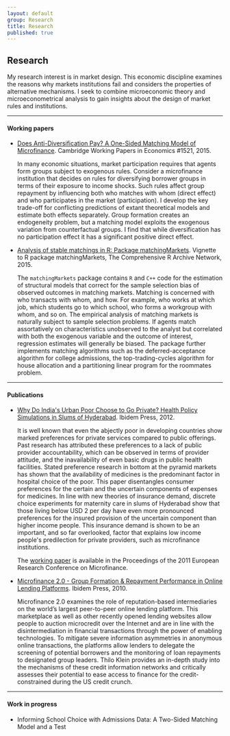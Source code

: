 ```yaml
---
layout: default
group: Research
title: Research
published: true
---
```




## Research

My research interest is in market design. This economic discipline examines the reasons why markets institutions fail and considers the properties of alternative mechanisms. I seek to combine microeconomic theory and microeconometrical analysis to gain insights about the design of market rules and institutions.

***

#### Working papers

- [Does Anti-Diversification Pay? A One-Sided Matching Model of Microfinance](https://ideas.repec.org/p/cam/camdae/1521.html). Cambridge Working Papers in Economics \#1521, 2015.

  In many economic situations, market participation requires that agents form groups subject to exogenous rules. Consider a microfinance institution that decides on rules for diversifying borrower groups in terms of their exposure to income shocks. Such rules affect group repayment by influencing both who matches with whom (direct effect) and who participates in the market (participation). I develop the key trade-off for conflicting predictions of extant theoretical models and estimate both effects separately. Group formation creates an endogeneity problem, but a matching model exploits the exogenous variation from counterfactual groups. I find that while diversification has no participation effect it has a significant positive direct effect.

- [Analysis of stable matchings in R: Package matchingMarkets](https://cran.r-project.org/web/packages/matchingMarkets/vignettes/matching.pdf). Vignette to R package matchingMarkets, The Comprehensive R Archive Network, 2015.

  The `matchingMarkets` package contains `R` and `C++` code for the estimation of structural models that correct for the sample selection bias of observed outcomes in matching markets. Matching is concerned with who transacts with whom, and how. For example, who works at which job, which students go to which school, who forms a workgroup with whom, and so on. The empirical analysis of matching markets is naturally subject to sample selection problems.  If agents match assortatively on characteristics unobserved to the analyst but correlated with both the exogenous variable and the outcome of interest, regression estimates will generally be biased. The package further implements matching algorithms such as the deferred-acceptance algorithm for college admissions, the top-trading-cycles algorithm for house allocation and a partitioning linear program for the roommates problem. 

***

#### Publications

- [Why Do India's Urban Poor Choose to Go Private? Health Policy Simulations in Slums of Hyderabad](http://www.universitymeetsmicrofinance.eu/master-theses.html). Ibidem Press, 2012.

  It is well known that even the abjectly poor in developing countries show marked preferences for private services compared to public offerings. Past research has attributed these preferences to a lack of public provider accountability, which can be observed in terms of provider attitude, and the inavailability of even basic drugs in public health facilities. Stated preference research in bottom at the pyramid markets has shown that the availability of medicines is the predominant factor in hospital choice of the poor.  This paper disentangles consumer preferences for the certain and the uncertain components of expenses for medicines. In line with new theories of insurance demand, discrete choice experiments for maternity care in slums of Hyderabad show that those living below USD 2 per day have even more pronounced preferences for the insured provision of the uncertain component than higher income people.  This insurance demand is shown to be an important, and so far overlooked, factor that explains low income people's predilection for private providers, such as microfinance institutions.

  The [working paper](http://www.rug.nl/research/globalisation-studies-groningen/research/conferencesandseminars/conferences/eumicrofinconf2011/papers/4b.klein.pdf) is available in the Proceedings of the 2011 European Research Conference on Microfinance.

- [Microfinance 2.0 - Group Formation & Repayment Performance in Online Lending Platforms](http://www.universitymeetsmicrofinance.eu/master-theses.html). Ibidem Press, 2010.

  Microfinance 2.0 examines the role of reputation-based intermediaries on the world’s largest peer-to-peer online lending platform. This marketplace as well as other recently opened lending websites allow people to auction microcredit over the Internet and are in line with the disintermediation in financial transactions through the power of enabling technologies. To mitigate severe information asymmetries in anonymous online transactions, the platforms allow lenders to delegate the screening of potential borrowers and the monitoring of loan repayments to designated group leaders. Thilo Klein provides an in-depth study into the mechanisms of these credit information networks and critically assesses their potential to ease access to finance for the credit-constrained during the US credit crunch.
  
***

#### Work in progress

- Informing School Choice with Admissions Data: A Two-Sided Matching Model and a Test

